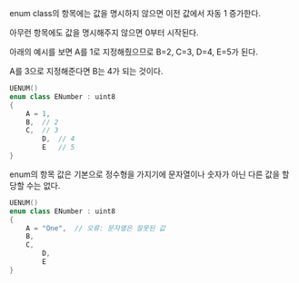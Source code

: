 enum class의 항목에는 값을 명시하지 않으면 이전 값에서 자동 1 증가한다.

아무런 항목에도 값을 명시해주지 않으면 0부터 시작된다.

아래의 예시를 보면 A를 1로 지정해줬으므로 B=2, C=3, D=4, E=5가 된다.

A를 3으로 지정해준다면 B는 4가 되는 것이다.

```cpp
UENUM()
enum class ENumber : uint8
{
	A = 1,
	B,  // 2
	C,  // 3
    	D,  // 4
    	E   // 5
}
```

enum의 항목 값은 기본으로 정수형을 가지기에 문자열이나 숫자가 아닌 다른 값을 할당할 수는 없다.

```cpp
UENUM()
enum class ENumber : uint8
{
	A = "One",  // 오류: 문자열은 잘못된 값
	B,
	C, 
    	D, 
    	E
}
```